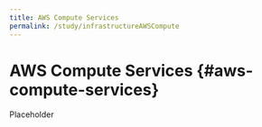 ```yaml
---
title: AWS Compute Services
permalink: /study/infrastructureAWSCompute
---
```


# AWS Compute Services {#aws-compute-services}

Placeholder
